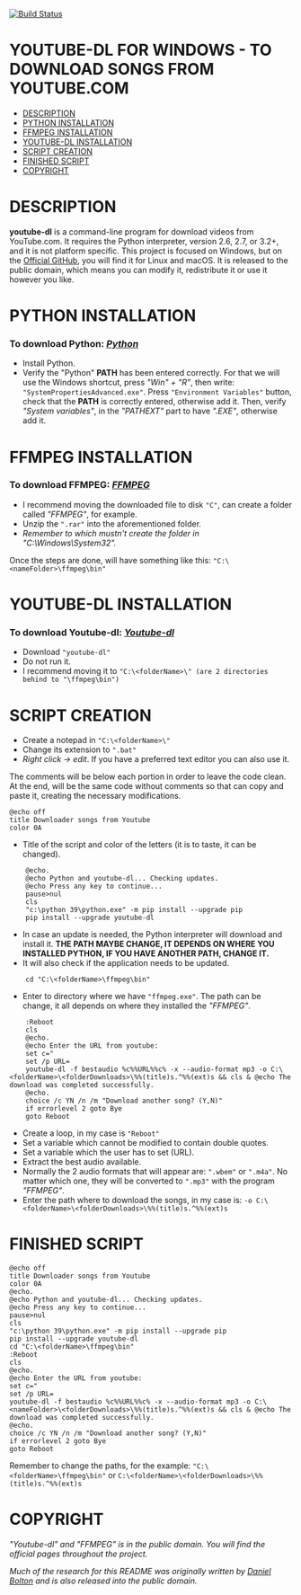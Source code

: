 [![Build Status](https://github.com/ytdl-org/youtube-dl/workflows/CI/badge.svg)](https://github.com/ytdl-org/youtube-dl/actions?query=workflow%3ACI)

# YOUTUBE-DL FOR WINDOWS - TO DOWNLOAD SONGS FROM YOUTUBE.COM

- [DESCRIPTION](#description)
- [PYTHON INSTALLATION](#python-installation)
- [FFMPEG INSTALLATION](#ffmpeg-installation)
- [YOUTUBE-DL INSTALLATION](#youtube-dl-installation)
- [SCRIPT CREATION](#script-creation)
- [FINISHED SCRIPT](#finished-script)
- [COPYRIGHT](#copyright)

# DESCRIPTION

**youtube-dl** is a command-line program for download videos from YouTube.com. It requires the Python interpreter, version 2.6, 2.7, or 3.2+, and it is not platform specific. This project is focused on Windows, but on the [Official GitHub](https://github.com/ytdl-org/youtube-dl), you will find it for Linux and macOS. It is released to the public domain, which means you can modify it, redistribute it or use it however you like.

# PYTHON INSTALLATION

### To download Python: *[Python](https://www.python.org/downloads/)*
    
- Install Python.
- Verify the "Python" **PATH** has been entered correctly. For that we will use the Windows shortcut, press *"Win" + "R"*, then write: `"SystemPropertiesAdvanced.exe"`. Press  `"Environment Variables"` button, check that the **PATH** is correctly entered, otherwise add it. Then, verify *"System variables"*, in the *"PATHEXT"* part to have *".EXE"*, otherwise add it.

# FFMPEG INSTALLATION

### To download FFMPEG: *[FFMPEG](https://ffmpeg.org/download.html#build-windows)*

- I recommend moving the downloaded file to disk `"C"`, can create a folder called *"FFMPEG"*, for example.
- Unzip the `".rar"` into the aforementioned folder.
- *Remember to which mustn't create the folder in "C:\Windows\System32".*

Once the steps are done, will have something like this: `"C:\<nameFolder>\ffmpeg\bin"`

# YOUTUBE-DL INSTALLATION

### To download Youtube-dl: *[Youtube-dl](http://ytdl-org.github.io/youtube-dl/)*

- Download `"youtube-dl"`
- Do not run it.
- I recommend moving it to `"C:\<folderName>\" (are 2 directories behind to "\ffmpeg\bin")`

# SCRIPT CREATION

- Create a notepad in `"C:\<folderName>\"`
- Change its extension to `".bat"`
- *Right click -> edit*. If you have a preferred text editor you can also use it.

The comments will be below each portion in order to leave the code clean. At the end, will be the same code without comments so that can copy and paste it, creating the necessary modifications.

    @echo off
    title Downloader songs from Youtube
    color 0A
    
- Title of the script and color of the letters (it is to taste, it can be changed).

```
    @echo.
    @echo Python and youtube-dl... Checking updates.
    @echo Press any key to continue...
    pause>nul
    cls
    "c:\python 39\python.exe" -m pip install --upgrade pip
    pip install --upgrade youtube-dl
```

- In case an update is needed, the Python interpreter will download and install it. **THE PATH MAYBE CHANGE, IT DEPENDS ON WHERE YOU INSTALLED PYTHON, IF YOU HAVE ANOTHER PATH, CHANGE IT.**
- It will also check if the application needs to be updated.

```
    cd "C:\<folderName>\ffmpeg\bin"
```

- Enter to directory where we have `"ffmpeg.exe"`. The path can be change, it all depends on where they installed the *"FFMPEG"*.

```
    :Reboot
    cls
    @echo.
    @echo Enter the URL from youtube:
    set c="
    set /p URL=
    youtube-dl -f bestaudio %c%%URL%%c% -x --audio-format mp3 -o C:\<folderName>\<folderDownloads>\%%(title)s.^%%(ext)s && cls & @echo The download was completed successfully.
    @echo.
    choice /c YN /n /m "Download another song? (Y,N)"
    if errorlevel 2 goto Bye
    goto Reboot
```

- Create a loop, in my case is `"Reboot"`
- Set a variable which cannot be modified to contain double quotes.
- Set a variable which the user has to set (URL).
- Extract the best audio available.
- Normally the 2 audio formats that will appear are: `".wbem"` or `".m4a"`. No matter which one, they will be converted to `".mp3"` with the program *"FFMPEG"*.
- Enter the path where to download the songs, in my case is: `-o C:\<folderName>\<folderDownloads>\%%(title)s.^%%(ext)s`

# FINISHED SCRIPT

```
@echo off
title Downloader songs from Youtube
color 0A
@echo.
@echo Python and youtube-dl... Checking updates.
@echo Press any key to continue...
pause>nul
cls
"c:\python 39\python.exe" -m pip install --upgrade pip
pip install --upgrade youtube-dl
cd "C:\<folderName>\ffmpeg\bin"
:Reboot
cls
@echo.
@echo Enter the URL from youtube:
set c="
set /p URL=
youtube-dl -f bestaudio %c%%URL%%c% -x --audio-format mp3 -o C:\<nameFolder>\<folderDownloads>\%%(title)s.^%%(ext)s && cls & @echo The download was completed successfully.
@echo.
choice /c YN /n /m "Download another song? (Y,N)"
if errorlevel 2 goto Bye
goto Reboot
```

Remember to change the paths, for the example: `"C:\<folderName>\ffmpeg\bin"` or `C:\<folderName>\<folderDownloads>\%%(title)s.^%%(ext)s`

# COPYRIGHT

*"Youtube-dl" and "FFMPEG" is in the public domain. You will find the official pages throughout the project.*

*Much of the research for this README was originally written by [Daniel Bolton](https://github.com/dbbolton) and is also released into the public domain.*
